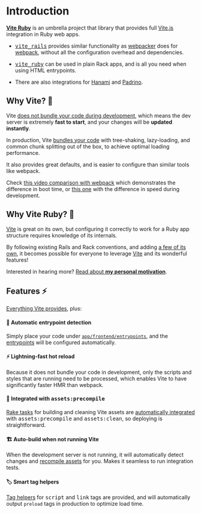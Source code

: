 [library]: https://github.com/ElMassimo/vite_ruby
[vite_rails]: https://github.com/ElMassimo/vite_ruby/tree/main/vite_rails
[plugin]: https://github.com/ElMassimo/vite_ruby/tree/main/vite-plugin-ruby
[vite]: https://vitejs.dev/
[webpacker]: https://github.com/rails/webpacker
[webpack]: https://github.com/webpack/webpack
[entrypoints]: /guide/development.html#entrypoints-⤵%EF%B8%8F
[deployment]: /guide/deployment
[rake tasks]: /guide/deployment.html#rake-tasks-⚙%EF%B8%8F
[recompile assets]: /guide/development.html#auto-build-🤖
[tag helpers]: /guide/rails.html#tag-helpers-🏷
[vite_rails]: https://github.com/ElMassimo/vite_ruby/tree/main/vite_rails
[vite_ruby]: https://github.com/ElMassimo/vite_ruby/tree/main/vite_ruby
[vite_hanami]: /guide/hanami
[vite_padrino]: /guide/padrino
[no bundling]: https://vitejs.dev/guide/why.html#the-problems
[bundling]: https://vitejs.dev/guide/why.html#why-bundle-for-production
[motivation]: /motivation

# Introduction

[__Vite Ruby__][library] is an umbrella project that library that provides full [Vite.js][vite] integration in Ruby web apps.

- <kbd>[vite_rails]</kbd> provides similar functionality as [webpacker] does for [webpack], without all the configuration overhead and dependencies.

- <kbd>[vite_ruby]</kbd> can be used in plain Rack apps, and is all you need when using HTML entrypoints.

- There are also integrations for [Hanami][vite_hanami] and [Padrino][vite_padrino].

## Why Vite? 🤔

Vite [does not bundle your code during development][no bundling], which means the
dev server is extremely __fast to start__, and your changes will be __updated instantly__.

In production, Vite [bundles your code][bundling]
with tree-shaking, lazy-loading, and common chunk splitting out of the box, to achieve optimal loading performance.

It also provides great defaults, and is easier to configure than similar tools like webpack.

Check [this video comparison with webpack](https://github.com/ElMassimo/jumpstart-vite)
which demonstrates the difference in boot time, or [this one](https://github.com/ElMassimo/pingcrm-vite/pull/1)
with the difference in speed during development.

## Why Vite Ruby? 🤔

[Vite] is great on its own, but configuring it correctly to work for a Ruby app structure requires knowledge of its internals.

By following existing Rails and Rack conventions, and adding [a few of its own][plugin], it becomes possible for everyone to leverage [Vite] and its wonderful features!

Interested in hearing more? [Read about __my personal motivation__][motivation].

## Features ⚡️

[Everything Vite provides](https://vitejs.dev/guide/features.html), plus:

#### 🤖 Automatic entrypoint detection

  Simply place your code under [`app/frontend/entrypoints`][entrypoints], and the [entrypoints]
  will be configured automatically.

#### ⚡️ Lightning-fast hot reload

  Because it does not bundle your code in development, only the scripts and styles that are running need to be processed, which enables Vite to have significantly faster HMR than webpack.

#### 🚀 Integrated with <kbd>assets:precompile</kbd>

  [Rake tasks] for building and cleaning Vite assets are [automatically integrated][deployment]
  with <kbd>assets:precompile</kbd> and <kbd>assets:clean</kbd>, so deploying is straightforward.

#### 🏗 Auto-build when not running Vite

  When the development server is not running, it will automatically detect
  changes and [recompile assets] for you. Makes it seamless to run integration tests.

#### 🏷 Smart tag helpers

  [Tag helpers] for <kbd>script</kbd> and <kbd>link</kbd> tags are provided, and
  will automatically output `preload` tags in production to optimize load time.
